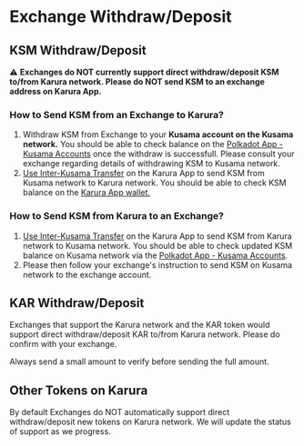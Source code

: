 # Exchange Withdraw/Deposit

## KSM Withdraw/Deposit

⚠️ **Exchanges do NOT currently support direct withdraw/deposit KSM to/from Karura network. Please do NOT send KSM to an exchange address on Karura App.**&#x20;

### How to Send KSM from an Exchange to Karura?

1. Withdraw KSM from Exchange to your **Kusama account on the Kusama network.** You should be able to check balance on the [Polkadot App - Kusama Accounts](https://polkadot.js.org/apps/?rpc=wss%3A%2F%2Fkusama-rpc.polkadot.io#/accounts) once the withdraw is successfull. Please consult your exchange regarding details of withdrawing KSM to Kusama network.&#x20;
2. [Use Inter-Kusama Transfer](../../defi-hub/inter-kusama-transfer.md) on the Karura App to send KSM from Kusama network to Karura network. You should be able to check KSM balance on the [Karura App wallet.](https://apps.karura.network/portfolio)&#x20;

### How to Send KSM from Karura to an Exchange?

1. [Use Inter-Kusama Transfer](../../defi-hub/inter-kusama-transfer.md) on the Karura App to send KSM from Karura network to Kusama network. You should be able to check updated KSM balance on Kusama network via the [Polkadot App - Kusama Accounts](https://polkadot.js.org/apps/?rpc=wss%3A%2F%2Fkusama-rpc.polkadot.io#/accounts).
2. Please then follow your exchange's instruction to send KSM on Kusama network to the exchange account.&#x20;

## KAR Withdraw/Deposit

Exchanges that support the Karura network and the KAR token would support direct withdraw/deposit KAR to/from Karura network. Please do confirm with your exchange.

Always send a small amount to verify before sending the full amount.&#x20;

## Other Tokens on Karura

By default Exchanges do NOT automatically support direct withdraw/deposit new tokens on Karura network. We will update the status of support as we progress.&#x20;
